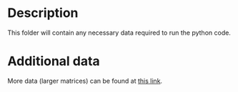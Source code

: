 # Description
This folder will contain any necessary data required to run the python code.

# Additional data
More data (larger matrices) can be found at [this link](https://www.dropbox.com/sh/6pb7955rlzdx5sc/AAAqf-1RGVSBLdL3F2h-Qc14a?dl=0).